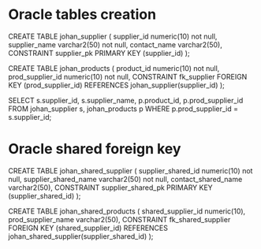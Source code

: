 # Oracle tables creation

CREATE TABLE johan_supplier ( 
  supplier_id numeric(10) not null,
  supplier_name varchar2(50) not null,
  contact_name varchar2(50),
  CONSTRAINT supplier_pk PRIMARY KEY (supplier_id)
);

CREATE TABLE johan_products
( product_id numeric(10) not null,
  prod_supplier_id numeric(10) not null,
  CONSTRAINT fk_supplier
    FOREIGN KEY (prod_supplier_id)
    REFERENCES johan_supplier(supplier_id)
);

SELECT s.supplier_id, s.supplier_name, p.product_id, p.prod_supplier_id 
FROM   johan_supplier s, johan_products p 
WHERE  p.prod_supplier_id = s.supplier_id;

# Oracle shared foreign key

CREATE TABLE johan_shared_supplier ( 
  supplier_shared_id numeric(10) not null,
  supplier_shared_name varchar2(50) not null,
  contact_shared_name varchar2(50),
  CONSTRAINT supplier_shared_pk PRIMARY KEY (supplier_shared_id)
);

CREATE TABLE johan_shared_products
( shared_supplier_id numeric(10),
  prod_supplier_name varchar2(50),
  CONSTRAINT fk_shared_supplier
    FOREIGN KEY (shared_supplier_id)
    REFERENCES johan_shared_supplier(supplier_shared_id)
);

